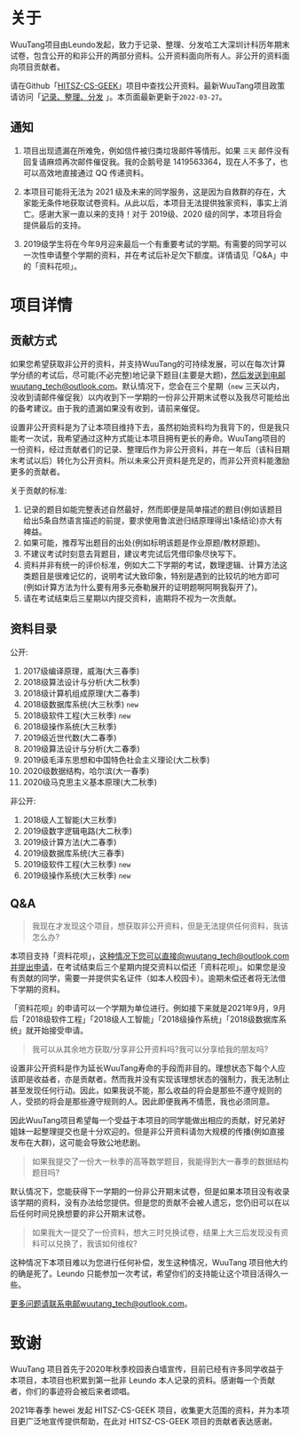 # 关于

WuuTang项目由Leundo发起，致力于记录、整理、分发哈工大深圳计科历年期末试卷，包含公开的和非公开的两部分资料。公开资料面向所有人。非公开的资料面向项目贡献者。

请在Github「[HITSZ-CS-GEEK](https://github.com/hewei2001/HITSZ-CS-GEEK)」项目中查找公开资料。最新WuuTang项目政策请访问「[记录、整理、分发](https://www.lzzet.com/article/2) 」。本页面最新更新于`2022-03-27`。



## 通知

1. 项目出现遗漏在所难免，例如信件被归类垃圾邮件等情形。如果 `三天` 邮件没有回复请麻烦再次邮件催促我。我的企鹅号是 1419563364，现在人不多了，也可以高效地直接通过 QQ 传递资料。

2. 本项目可能将无法为 2021 级及未来的同学服务，这是因为自救群的存在，大家能无条件地获取试卷资料。从此以后，本项目无法提供独家资料，事实上消亡。感谢大家一直以来的支持！对于 2019级、2020 级的同学，本项目将会提供最后的支持。

3. 2019级学生将在今年9月迎来最后一个有重要考试的学期。有需要的同学可以一次性申请整个学期的资料，并在考试后补足欠下额度。详情请见「Q&A」中的「资料花呗」。



# 项目详情

## 贡献方式

如果您希望获取非公开的资料，并支持WuuTang的可持续发展，可以在每次计算学分绩的考试后，尽可能(不必完整)地记录下题目(主要是大题)，然后发送到电邮wuutang_tech@outlook.com。默认情况下，您会在三个星期（`new` 三天以内，没收到请邮件催促我）以内收到下一学期的一份非公开期末试卷以及我尽可能给出的备考建议。由于我的遗漏如果没有收到，请前来催促。 

设置非公开资料是为了让本项目维持下去，虽然初始资料均为我背下的，但是我只能考一次试，我希望通过这种方式能让本项目拥有更长的寿命。WuuTang项目的一份资料，经过贡献者们的记录、整理后作为非公开资料，并在一年后（该科目期末考试以后）转化为公开资料。所以未来公开资料是充足的，而非公开资料能激励更多的贡献者。 



关于贡献的标准:

1. 记录的题目如能完整表述自然最好，然而即便是简单描述的题目(例如该题目给出5条自然语言描述的前提，要求使用鲁滨逊归结原理得出1条结论)亦大有裨益。
2. 如果可能，推荐写出题目的出处(例如标明该题是作业原题/教材原题)。
3. 不建议考试时刻意去背题目，建议考完试后凭借印象尽快写下。
4. 资料并非有统一的评价标准，例如大二下学期的考试，数理逻辑、计算方法这类题目是很难记忆的，说明考试大致印象，特别是遇到的比较坑的地方即可(例如计算方法为什么要有用多元泰勒展开的证明题啊阿啊我裂开了)。
5. 请在考试结束后三星期以内提交资料，逾期将不视为一次贡献。



## 资料目录

公开:

1. 2017级编译原理，威海(大三春季)
2. 2018级算法设计与分析(大二秋季)
3. 2018级计算机组成原理(大二春季)
4. 2018级数据库系统(大三秋季)  `new`
5. 2018级软件工程(大三秋季) `new`
6. 2018级操作系统(大三秋季) 
7. 2019级近世代数(大二春季) 
8. 2019级算法设计与分析(大二春季)
9. 2019级毛泽东思想和中国特色社会主义理论(大二秋季)
10. 2020级数据结构，哈尔滨(大一春季)
11. 2020级马克思主义基本原理(大二秋季)



非公开:

1. 2018级人工智能(大三秋季)
2. 2019级数字逻辑电路(大二秋季) 
3. 2019级计算方法(大二春季) 
4. 2019级数据库系统(大三春季) 
5. 2019级软件工程(大三秋季) `new`
6. 2019级操作系统(大三秋季) `new`



## Q&A

> 我现在才发现这个项目，想获取非公开资料，但是无法提供任何资料，我该怎么办?

本项目支持「资料花呗」，这种情况下您可以直接向wuutang_tech@outlook.com并提出申请，在考试结束后三个星期内提交资料以偿还「资料花呗」。如果您是没有贡献的同学，需要一并提供实名证件（如本人校园卡）。逾期未偿还者将无法借下学期的资料。 

「资料花呗」的申请可以一个学期为单位进行。例如接下来就是2021年9月，9月后「2018级软件工程」「2018级人工智能」「2018级操作系统」「2018级数据库系统」就开始接受申请。 



> 我可以从其余地方获取/分享非公开资料吗?我可以分享给我的朋友吗?

设置非公开资料是作为延长WuuTang寿命的手段而非目的。理想状态下每个人应该即是收益者，亦是贡献者。然而我并没有实现该理想状态的强制力，我无法制止甚至发现任何行动。因此，如果我说不能，那么收益的将会是那些不遵守规则的人，受损的将会是那些遵守规则的人。因此即便我再不情愿，我也必须同意。 

因此WuuTang项目希望每一个受益于本项目的同学能做出相应的贡献，好兄弟好姐妹一起整理提交也是十分欢迎的。但是非公开资料请勿大规模的传播(例如直接发布在大群)，这可能会导致公地悲剧。 



> 如果我提交了一份大一秋季的高等数学题目，我能得到大一春季的数据结构题目吗?

默认情况下，您能获得下一学期的一份非公开期末试卷，但是如果本项目没有收录该学期的资料，没有办法给您提供。但是您的贡献不会被人遗忘，您仍旧可以在以后任何时间兑换想要的非公开期末试卷。 



> 如果我大一提交了一份资料，想大三时兑换试卷，结果上大三后发现没有资料可以兑换了，我该如何维权?

这种情况下本项目难以为您进行任何补偿，发生这种情况，WuuTang 项目他大约的确是死了。Leundo 只能参加一次考试，希望你们的支持能让这个项目活得久一些。 



更多问题请联系电邮wuutang_tech@outlook.com。



# 致谢

WuuTang 项目首先于2020年秋季校园表白墙宣传，目前已经有许多同学收益于本项目，本项目也积累到第一批非 Leundo 本人记录的资料。感谢每一个贡献者，你们的事迹将会被后来者颂唱。 

2021年春季 hewei 发起 HITSZ-CS-GEEK 项目，收集更大范围的资料，并为本项目更广泛地宣传提供帮助，在此对 HITSZ-CS-GEEK 项目的贡献者表达感谢。

